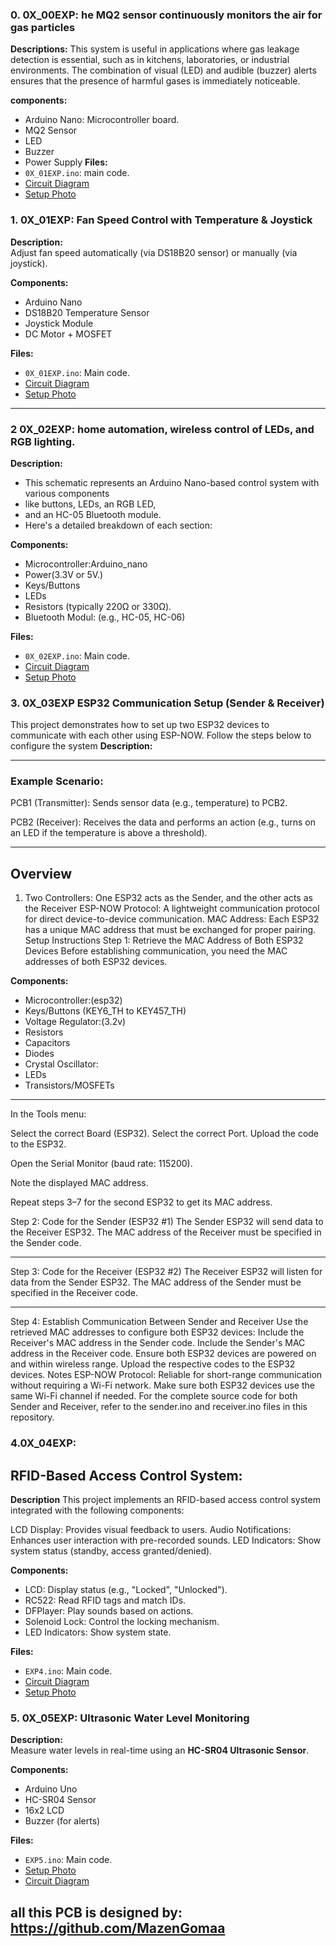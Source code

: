 
### 0. **0X_00EXP: he MQ2 sensor continuously monitors the air for gas particles**

**Descriptions:**
This system is useful in applications where gas leakage detection is essential, such as in kitchens, laboratories, or industrial environments. The combination of visual (LED) and audible (buzzer) alerts ensures that the presence of harmful gases is immediately noticeable.

**components:**
- Arduino Nano: Microcontroller board.
- MQ2 Sensor
- LED
- Buzzer
- Power Supply
**Files:**
- `0X_01EXP.ino`: main code.
- [Circuit Diagram](./images/photo.png)
- [Setup Photo](./images/photo.jpg)


### 1. **0X_01EXP: Fan Speed Control with Temperature & Joystick** 
**Description:**  
Adjust fan speed automatically (via DS18B20 sensor) or manually (via joystick).  

**Components:**  
- Arduino Nano  
- DS18B20 Temperature Sensor  
- Joystick Module  
- DC Motor + MOSFET  

**Files:**  
- `0X_01EXP.ino`: Main code.  
- [Circuit Diagram](./images/photo.png)  
- [Setup Photo](./images/photo.jpg)  


---



### 2 **0X_02EXP: home automation, wireless control of LEDs, and RGB lighting.**

**Description:** 
- This schematic represents an Arduino Nano-based control system with various components 
- like buttons, LEDs, an RGB LED, 
- and an HC-05 Bluetooth module.
- Here's a detailed breakdown of each section:

**Components:**
- Microcontroller:Arduino_nano
- Power(3.3V or 5V.)
- Keys/Buttons
- LEDs
- Resistors (typically 220Ω or 330Ω).
- Bluetooth Modul: (e.g., HC-05, HC-06)


**Files:**  
- `0X_02EXP.ino`: Main code.  
- [Circuit Diagram](./images/photo.png)  
- [Setup Photo](./images/photo.jpg)


### 3. **0X_03EXP ESP32 Communication Setup (Sender & Receiver)**

This project demonstrates how to set up two ESP32 devices to communicate with each other using ESP-NOW. Follow the steps below to configure the system
**Description:**  

------

 ### Example Scenario:
PCB1 (Transmitter): Sends sensor data (e.g., temperature) to PCB2.

PCB2 (Receiver): Receives the data and performs an action (e.g., turns on an LED if the temperature is above a threshold).

---

## Overview
 1. Two Controllers: One ESP32 acts as the Sender, and the other acts as the Receiver
ESP-NOW Protocol: A lightweight communication protocol for direct device-to-device communication.
MAC Address: Each ESP32 has a unique MAC address that must be exchanged for proper pairing.
Setup Instructions
Step 1: Retrieve the MAC Address of Both ESP32 Devices
Before establishing communication, you need the MAC addresses of both ESP32 devices.



**Components:** 
 - Microcontroller:(esp32)
 - Keys/Buttons (KEY6_TH to KEY457_TH)
 - Voltage Regulator:(3.2v)
 - Resistors
 - Capacitors
 - Diodes
 - Crystal Oscillator:
 - LEDs
 - Transistors/MOSFETs
 -----

In the Tools menu:

Select the correct Board (ESP32).
Select the correct Port.
Upload the code to the ESP32.

Open the Serial Monitor (baud rate: 115200).

Note the displayed MAC address.

Repeat steps 3–7 for the second ESP32 to get its MAC address.

Step 2: Code for the Sender (ESP32 #1)
The Sender ESP32 will send data to the Receiver ESP32. The MAC address of the Receiver must be specified in the Sender code.

-------------

Step 3: Code for the Receiver (ESP32 #2)
The Receiver ESP32 will listen for data from the Sender ESP32. The MAC address of the Sender must be specified in the Receiver code.

---------------

Step 4: Establish Communication Between Sender and Receiver
Use the retrieved MAC addresses to configure both ESP32 devices:
Include the Receiver's MAC address in the Sender code.
Include the Sender's MAC address in the Receiver code.
Ensure both ESP32 devices are powered on and within wireless range.
Upload the respective codes to the ESP32 devices.
Notes
ESP-NOW Protocol: Reliable for short-range communication without requiring a Wi-Fi network.
Make sure both ESP32 devices use the same Wi-Fi channel if needed.
For the complete source code for both Sender and Receiver, refer to the sender.ino and receiver.ino files in this repository.

### 4.0X_04EXP: 
RFID-Based Access Control System:
---------
**Description**
This project implements an RFID-based access control system integrated with the following components:

LCD Display: Provides visual feedback to users.
Audio Notifications: Enhances user interaction with pre-recorded sounds.
LED Indicators: Show system status (standby, access granted/denied).

  

**Components:**  
- LCD: Display status (e.g., "Locked", "Unlocked").
- RC522: Read RFID tags and match IDs.
- DFPlayer: Play sounds based on actions.
- Solenoid Lock: Control the locking mechanism.
- LED Indicators: Show system state. 

**Files:**  
- `EXP4.ino`: Main code.  
- [Circuit Diagram](./images/photo.png)  
- [Setup Photo](./images/photo.jpg)  




### 5. **0X_05EXP: Ultrasonic Water Level Monitoring**  
**Description:**  
Measure water levels in real-time using an **HC-SR04 Ultrasonic Sensor**.  

**Components:**  
- Arduino Uno  
- HC-SR04 Sensor  
- 16x2 LCD  
- Buzzer (for alerts)  

**Files:**  
- `EXP5.ino`: Main code.  
- [Setup Photo](./images/photo.jpg)  
- [Circuit Diagram ](./images/photo.png)

## all this PCB is designed by: https://github.com/MazenGomaa

